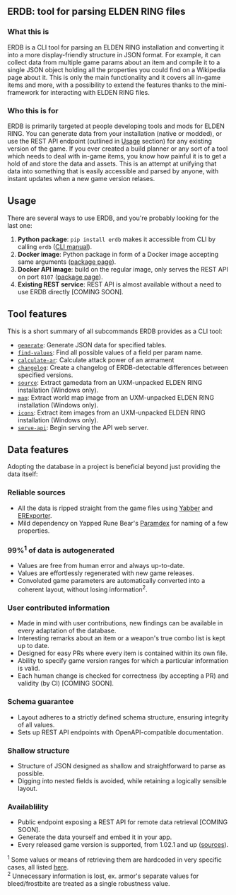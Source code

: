## ERDB: tool for parsing ELDEN RING files

### What this is

ERDB is a CLI tool for parsing an ELDEN RING installation and converting it into a more display-friendly structure in JSON format.
For example, it can collect data from multiple game params about an item and compile it to a single JSON object holding all the properties you could find on a Wikipedia page about it.
This is only the main functionality and it covers all in-game items and more, with a possibility to extend the features thanks to the mini-framework for interacting with ELDEN RING files.

### Who this is for

ERDB is primarily targeted at people developing tools and mods for ELDEN RING.
You can generate data from your installation (native or modded), or use the REST API endpoint (outlined in [Usage](#usage) section) for any existing version of the game.
If you ever created a build planner or any sort of a tool which needs to deal with in-game items, you know how painful it is to get a hold of and store the data and assets.
This is an attempt at unifying that data into something that is easily accessible and parsed by anyone, with instant updates when a new game version relases.

## Usage

There are several ways to use ERDB, and you're probably looking for the last one:

1. **Python package**: `pip install erdb` makes it accessible from CLI by calling `erdb` ([CLI manual](https://github.com/EldenRingDatabase/erdb/wiki/CLI-Interface-Manual)).
1. **Docker image**: Python package in form of a Docker image accepting same arguments ([package page](https://github.com/EldenRingDatabase/erdb/pkgs/container/erdb)).
1. **Docker API image**: build on the regular image, only serves the REST API on port `8107` ([package page](https://github.com/EldenRingDatabase/erdb/pkgs/container/erdb-api)).
1. **Existing REST service**: REST API is almost available without a need to use ERDB directly [COMING SOON].

## Tool features

This is a short summary of all subcommands ERDB provides as a CLI tool:

* [`generate`](https://github.com/EldenRingDatabase/erdb/wiki/CLI-Interface-Manual#erdb-generate): Generate JSON data for specified tables.
* [`find-values`](https://github.com/EldenRingDatabase/erdb/wiki/CLI-Interface-Manual#erdb-find-values): Find all possible values of a field per param name.
* [`calculate-ar`](https://github.com/EldenRingDatabase/erdb/wiki/CLI-Interface-Manual#erdb-calculate-ar): Calculate attack power of an armament
* [`changelog`](https://github.com/EldenRingDatabase/erdb/wiki/CLI-Interface-Manual#erdb-changelog): Create a changelog of ERDB-detectable differences between specified versions.
* [`source`](https://github.com/EldenRingDatabase/erdb/wiki/CLI-Interface-Manual#erdb-source): Extract gamedata from an UXM-unpacked ELDEN RING installation (Windows only).
* [`map`](https://github.com/EldenRingDatabase/erdb/wiki/CLI-Interface-Manual#erdb-map): Extract world map image from an UXM-unpacked ELDEN RING installation (Windows only).
* [`icons`](https://github.com/EldenRingDatabase/erdb/wiki/CLI-Interface-Manual#erdb-icons): Extract item images from an UXM-unpacked ELDEN RING installation (Windows only).
* [`serve-api`](https://github.com/EldenRingDatabase/erdb/wiki/CLI-Interface-Manual#erdb-serve-api): Begin serving the API web server.

## Data features

Adopting the database in a project is beneficial beyond just providing the data itself:

### Reliable sources

* All the data is ripped straight from the game files using [Yabber](https://github.com/JKAnderson/Yabber) and [ERExporter](https://github.com/EldenRingDatabase/ERExporter).
* Mild dependency on Yapped Rune Bear's [Paramdex](https://github.com/vawser/Yapped-Rune-Bear/tree/main/Paramdex/ER) for naming of a few properties.

### 99%<sup>1</sup> of data is autogenerated

* Values are free from human error and always up-to-date.
* Values are effortlessly regenerated with new game releases.
* Convoluted game parameters are automatically converted into a coherent layout, without losing information<sup>2</sup>.

### User contributed information

* Made in mind with user contributions, new findings can be available in every adaptation of the database.
* Interesting remarks about an item or a weapon's true combo list is kept up to date.
* Designed for easy PRs where every item is contained within its own file.
* Ability to specify game version ranges for which a particular information is valid.
* Each human change is checked for correctness (by accepting a PR) and validity (by CI) [COMING SOON].

### Schema guarantee

* Layout adheres to a strictly defined schema structure, ensuring integrity of all values.
* Sets up REST API endpoints with OpenAPI-compatible documentation.

### Shallow structure

* Structure of JSON designed as shallow and straightforward to parse as possible.
* Digging into nested fields is avoided, while retaining a logically sensible layout.

### Availablility

* Public endpoint exposing a REST API for remote data retrieval [COMING SOON].
* Generate the data yourself and embed it in your app.
* Every released game version is supported, from 1.02.1 and up ([sources](https://github.com/EldenRingDatabase/erdb/tree/master/src/erdb/data/gamedata)).

<sup>1</sup> Some values or means of retrieving them are hardcoded in very specific cases, all listed [here](https://github.com/EldenRingDatabase/erdb/wiki/Data-Generation-Completeness). \
<sup>2</sup> Unnecessary information is lost, ex. armor's separate values for bleed/frostbite are treated as a single robustness value.

